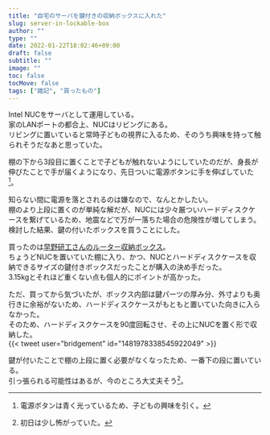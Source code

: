 ```yaml
---
title: "自宅のサーバを鍵付きの収納ボックスに入れた"
slug: server-in-lockable-box
author: ""
type: ""
date: 2022-01-22T18:02:46+09:00
draft: false
subtitle: ""
image: ""
toc: false
tocMove: false
tags: ["雑記", "買ったもの"]
---
```


Intel NUCをサーバとして運用している。  
家のLANポートの都合上、NUCはリビングにある。  
リビングに置いていると常時子どもの視界に入るため、そのうち興味を持って触られそうだなあと思っていた。  

棚の下から3段目に置くことで子どもが触れないようにしていたのだが、身長が伸びたことで手が届くようになり、先日ついに電源ボタンに手を伸ばしていた[^1]。

[^1]: 電源ボタンは青く光っているため、子どもの興味を引く。

知らない間に電源を落とされるのは嫌なので、なんとかしたい。  
棚のより上段に置くのが単純な解だが、NUCには少々厳ついハードディスクケースを繋げているため、地震などで万が一落ちた場合の危険性が増してしまう。  
検討した結果、鍵の付いたボックスを買うことにした。

買ったのは[早野研工さんのルーター収納ボックス](https://hayanokenko.shop-pro.jp/?pid=162920704)。  
ちょうどNUCを置いていた棚に入り、かつ、NUCとハードディスクケースを収納できるサイズの鍵付きボックスだったことが購入の決め手だった。  
3.15kgとそれほど重くない点も個人的にポイントが高かった。  

ただ、買ってから気づいたが、ボックス内部は鍵パーツの厚み分、外寸よりも奥行きに余裕がないため、ハードディスクケースがもともと置いていた向きに入らなかった。  
そのため、ハードディスクケースを90度回転させ、その上にNUCを置く形で収納した。  
{{< tweet user="bridgement" id="1481978338545922049" >}}

鍵が付いたことで棚の上段に置く必要がなくなったため、一番下の段に置いている。  
引っ張られる可能性はあるが、今のところ大丈夫そう[^2]。  

[^2]: 初日は少し怖がっていた。
